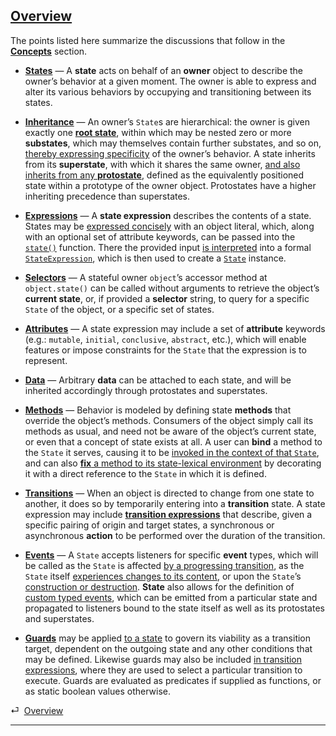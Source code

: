 ## [Overview](#overview)

The points listed here summarize the discussions that follow in the [**Concepts**](#concepts) section.

* [**States**](#concepts--states) — A **state** acts on behalf of an **owner** object to describe the owner’s behavior at a given moment. The owner is able to express and alter its various behaviors by occupying and transitioning between its states.

* [**Inheritance**](#concepts--inheritance) — An owner’s `State`s are hierarchical: the owner is given exactly one [**root state**](#concepts--inheritance--the-root-state), within which may be nested zero or more **substates**, which may themselves contain further substates, and so on, [thereby expressing specificity](#concepts--inheritance--superstates-and-substates) of the owner’s behavior. A state inherits from its **superstate**, with which it shares the same owner, [and also inherits from any **protostate**](#concepts--inheritance--protostates-and-epistates), defined as the equivalently positioned state within a prototype of the owner object. Protostates have a higher inheriting precedence than superstates.

* [**Expressions**](#concepts--expressions) — A **state expression** describes the contents of a state. States may be [expressed concisely](#concepts--expressions--shorthand) with an object literal, which, along with an optional set of attribute keywords, can be passed into the [`state()`](#getting-started--the-state-fuunction) function. There the provided input [is interpreted](#concepts--expressions--interpreting-expression-input) into a formal [`StateExpression`](/source/#state-expression), which is then used to create a [`State`](/api/#state) instance.

* [**Selectors**](#concepts--selectors) — A stateful owner `object`’s accessor method at `object.state()` can be called without arguments to retrieve the object’s **current state**, or, if provided a **selector** string, to query for a specific `State` of the object, or a specific set of states.

* [**Attributes**](#concepts--attributes) — A state expression may include a set of **attribute** keywords (e.g.: `mutable`, `initial`, `conclusive`, `abstract`, etc.), which will enable features or impose constraints for the `State` that the expression is to represent.

* [**Data**](#concepts--data) — Arbitrary **data** can be attached to each state, and will be inherited accordingly through protostates and superstates.

* [**Methods**](#concepts--methods) — Behavior is modeled by defining state **methods** that override the object’s methods. Consumers of the object simply call its methods as usual, and need not be aware of the object’s current state, or even that a concept of state exists at all. A user can **bind** a method to the `State` it serves, causing it to be [invoked in the context of that `State`](#concepts--methods--context), and can also [**fix** a method to its state-lexical environment](#concepts--methods--lexical-bindings) by
decorating it with a direct reference to the `State` in which it is defined.

* [**Transitions**](#concepts--transitions) — When an object is directed to change from one state to another, it does so by temporarily entering into a **transition** state. A state expression may include [**transition expressions**](#concepts--transitions--expressions) that describe, given a specific pairing of origin and target states, a synchronous or asynchronous **action** to be performed over the duration of the transition.

* [**Events**](#concepts--events) — A `State` accepts listeners for specific **event** types, which will be called as the `State` is affected [by a progressing transition](#concepts--events--transitional), as the `State` itself [experiences changes to its content](#concepts--events--mutation), or upon the `State`’s [construction or destruction](#concepts--events--existential). **State** also allows for the definition of [custom typed events](#concepts--events--custom), which can be emitted from a particular state and propagated to listeners bound to the state itself as well as its protostates and superstates.

* [**Guards**](#concepts--guards) may be applied [to a state](#concepts--state-guards) to govern its viability as a transition target, dependent on the outgoing state and any other conditions that may be defined. Likewise guards may also be included [in transition expressions](#concepts--transition-guards), where they are used to select a particular transition to execute. Guards are evaluated as predicates if supplied as functions, or as static boolean values otherwise.

<div class="backcrumb">
⏎  <a class="section" href="#overview">Overview</a>
</div>

* * *
